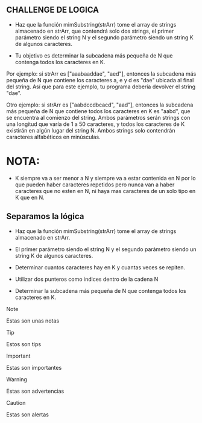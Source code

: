 ## CHALLENGE DE LOGICA

- Haz que la función mimSubstring(strArr) tome el array de strings almacenado en strArr, que contendrá solo dos strings, el primer parámetro siendo el string N y el segundo parámetro siendo un string K de algunos caracteres. 

- Tu objetivo es determinar la subcadena más pequeña de N que contenga todos los caracteres en K. 

Por ejemplo: si strArr es ["aaabaaddae", "aed"], entonces la subcadena más pequeña de N que contiene los caracteres a, e y d es "dae" ubicada al final del string. Así que para este ejemplo, tu programa debería devolver el string "dae".

Otro ejemplo: si strArr es ["aabdccdbcacd", "aad"], entonces la subcadena más pequeña de N que contiene todos los caracteres en K es "aabd", que se encuentra al comienzo del string. Ambos parámetros serán strings con una longitud que varía de 1 a 50 caracteres, y todos los caracteres de K existirán en algún lugar del string N. Ambos strings solo contendrán caracteres alfabéticos en minúsculas.

# NOTA:
- K siempre va a ser menor a N y siempre va a estar contenida en N por lo que pueden haber caracteres repetidos pero nunca van a haber caracteres que no esten en N, ni haya mas caracteres de un solo tipo en K que en N.

<!-- Logica propia, puede haber otras soluciones o formas de resolverlo -->

## Separamos la lógica

- Haz que la función mimSubstring(strArr) tome el array de strings almacenado en strArr. 

- El primer parámetro siendo el string N y el segundo parámetro siendo un string K de algunos caracteres.

- Determinar cuantos caracteres hay en K y cuantas veces se repiten.

- Utilizar dos punteros como indices dentro de la cadena N

- Determinar la subcadena más pequeña de N que contenga todos los caracteres en K.

> [!NOTE]
> Estas son unas notas

> [!TIP]
> Estos son tips

> [!IMPORTANT]
> Estas son importantes

> [!WARNING]
> Estas son advertencias

> [!CAUTION]
> Estas son alertas
